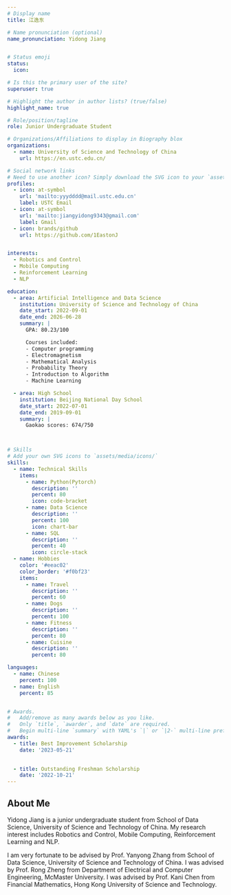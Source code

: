 ```yaml
---
# Display name
title: 江逸东

# Name pronunciation (optional)
name_pronunciation: Yidong Jiang


# Status emoji
status:
  icon: 

# Is this the primary user of the site?
superuser: true

# Highlight the author in author lists? (true/false)
highlight_name: true

# Role/position/tagline
role: Junior Undergraduate Student

# Organizations/Affiliations to display in Biography blox
organizations:
  - name: University of Science and Technology of China
    url: https://en.ustc.edu.cn/

# Social network links
# Need to use another icon? Simply download the SVG icon to your `assets/media/icons/` folder.
profiles:
  - icon: at-symbol
    url: 'mailto:yyydddd@mail.ustc.edu.cn'
    label: USTC Email
  - icon: at-symbol
    url: 'mailto:jiangyidong9343@gmail.com'
    label: Gmail
  - icon: brands/github
    url: https://github.com/1EastonJ


interests:
  - Robotics and Control
  - Mobile Computing
  - Reinforcement Learning
  - NLP

education:
  - area: Artificial Intelligence and Data Science
    institution: University of Science and Technology of China
    date_start: 2022-09-01
    date_end: 2026-06-28
    summary: |
      GPA: 80.23/100

      Courses included:
      - Computer programming
      - Electromagnetism
      - Mathematical Analysis
      - Probability Theory
      - Introduction to Algorithm
      - Machine Learning

  - area: High School
    institution: Beijing National Day School
    date_start: 2022-07-01
    date_end: 2019-09-01
    summary: |
      Gaokao scores: 674/750



# Skills
# Add your own SVG icons to `assets/media/icons/`
skills:
  - name: Technical Skills
    items:
      - name: Python(Pytorch)
        description: ''
        percent: 80
        icon: code-bracket
      - name: Data Science
        description: ''
        percent: 100
        icon: chart-bar
      - name: SQL
        description: ''
        percent: 40
        icon: circle-stack
  - name: Hobbies
    color: '#eeac02'
    color_border: '#f0bf23'
    items:
      - name: Travel
        description: ''
        percent: 60
      - name: Dogs
        description: ''
        percent: 100
      - name: Fitness
        description: ''
        percent: 80
      - name: Cuisine
        description: ''
        percent: 80

languages:
  - name: Chinese
    percent: 100
  - name: English
    percent: 85


# Awards.
#   Add/remove as many awards below as you like.
#   Only `title`, `awarder`, and `date` are required.
#   Begin multi-line `summary` with YAML's `|` or `|2-` multi-line prefix and indent 2 spaces below.
awards:
  - title: Best Improvement Scholarship
    date: '2023-05-21'

  
  - title: Outstanding Freshman Scholarship
    date: '2022-10-21'
---
```


## About Me

Yidong Jiang is a junior undergraduate student from School of Data Science, University of Science and Technology of China. My research interest includes Robotics and Control, Mobile Computing, Reinforcement Learning and NLP.

I am very fortunate to be advised by Prof. Yanyong Zhang from School of Data Science, University of Science and Technology of China. I was advised by Prof. Rong Zheng from Department of Electrical and Computer Engineering, McMaster University. I was advised by Prof. Kani Chen from Financial Mathematics, Hong Kong University of Science and Technology.
